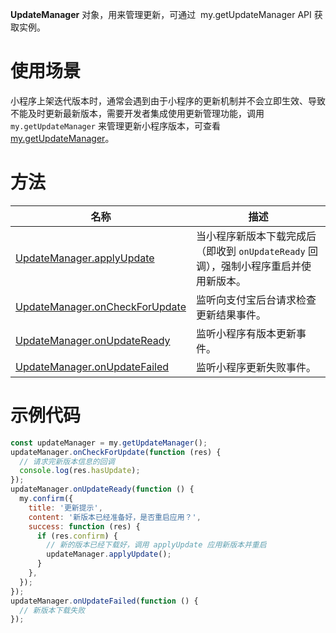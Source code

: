 **UpdateManager** 对象，用来管理更新，可通过  my.getUpdateManager API 获取实例。

# 使用场景

小程序上架迭代版本时，通常会遇到由于小程序的更新机制并不会立即生效、导致不能及时更新最新版本，需要开发者集成使用更新管理功能，调用 `my.getUpdateManager` 来管理更新小程序版本，可查看 [my.getUpdateManager](https://opendocs.alipay.com/mini/api/zdblqg)。

# 方法

| **名称** | **描述** |
| --- | --- |
| [UpdateManager.applyUpdate](https://opendocs.alipay.com/mini/api/neau2a) | 当小程序新版本下载完成后（即收到 `onUpdateReady` 回调），强制小程序重启并使用新版本。 |
| [UpdateManager.onCheckForUpdate](https://opendocs.alipay.com/mini/api/nm7dtb) | 监听向支付宝后台请求检查更新结果事件。 |
| [UpdateManager.onUpdateReady](https://opendocs.alipay.com/mini/api/gfz316) | 监听小程序有版本更新事件。 |
| [UpdateManager.onUpdateFailed](https://opendocs.alipay.com/mini/api/sy1k0e) | 监听小程序更新失败事件。 |

# 示例代码

```javascript
const updateManager = my.getUpdateManager();
updateManager.onCheckForUpdate(function (res) {
  // 请求完新版本信息的回调
  console.log(res.hasUpdate);
});
updateManager.onUpdateReady(function () {
  my.confirm({
    title: '更新提示',
    content: '新版本已经准备好，是否重启应用？',
    success: function (res) {
      if (res.confirm) {
        // 新的版本已经下载好，调用 applyUpdate 应用新版本并重启
        updateManager.applyUpdate();
      }
    },
  });
});
updateManager.onUpdateFailed(function () {
  // 新版本下载失败
});
```
